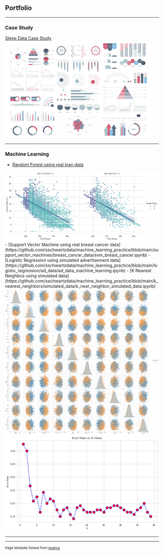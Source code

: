 ## Portfolio

---

### Case Study

[Sleep Data Case Study](https://github.com/sschwartzdata/Case-Study-Sleep-Quality)
<img src="images/dummy_thumbnail.jpg?raw=true"/>



---

### Machine Learning

- [Random Forest using real loan data](https://github.com/sschwartzdata/machine_learning_practice/blob/main/random_forest/loan_data/random_forest_load_data.ipynb)
<img src="images/RF_loan_lmplot.png?raw=true"/>
- [Support Vector Machine using real breast cancer data](https://github.com/sschwartzdata/machine_learning_practice/blob/main/support_vector_machines/breast_cancer_data/svm_breast_cancer.ipynb)
- [Logistic Regression using simulated advertisement data](https://github.com/sschwartzdata/machine_learning_practice/blob/main/logistic_regression/ad_data/ad_data_machine_learning.ipynb)
- [K Nearest Neighbos using simulated data](https://github.com/sschwartzdata/machine_learning_practice/blob/main/k_nearest_neighbors/simulated_data/k_near_neighbor_simulated_data.ipynb)
<img src="images/KNN_pairplot.png?raw=true"/>
<img src="images/KNN_elbow.png?raw=true"/>


---




---
<p style="font-size:11px">Page template forked from <a href="https://github.com/evanca/quick-portfolio">evanca</a></p>
<!-- Remove above link if you don't want to attibute -->
